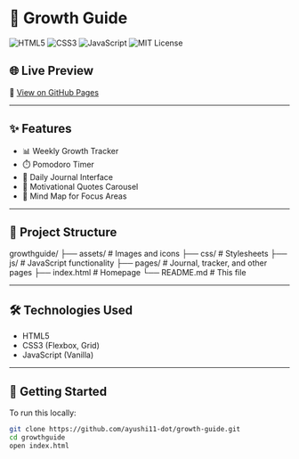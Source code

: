 # 🌱 Growth Guide

![HTML5](https://img.shields.io/badge/HTML5-E34F26?logo=html5&logoColor=white)
![CSS3](https://img.shields.io/badge/CSS3-1572B6?logo=css3&logoColor=white)
![JavaScript](https://img.shields.io/badge/JavaScript-F7DF1E?logo=javascript&logoColor=black)
![MIT License](https://img.shields.io/badge/License-MIT-green.svg)



## 🌐 Live Preview

🚀 [View on GitHub Pages](https://ayushi11-dot.github.io/growthguide)



---

## ✨ Features

- 📊 Weekly Growth Tracker  
- ⏱️ Pomodoro Timer  
- 📔 Daily Journal Interface  
- 🌟 Motivational Quotes Carousel  
- 🧠 Mind Map for Focus Areas  

---

## 📁 Project Structure

growthguide/
├── assets/ # Images and icons
├── css/ # Stylesheets
├── js/ # JavaScript functionality
├── pages/ # Journal, tracker, and other pages
├── index.html # Homepage
└── README.md # This file


---

## 🛠️ Technologies Used

- HTML5
- CSS3 (Flexbox, Grid)
- JavaScript (Vanilla)

---

## 🚀 Getting Started

To run this locally:

```bash
git clone https://github.com/ayushi11-dot/growth-guide.git
cd growthguide
open index.html





